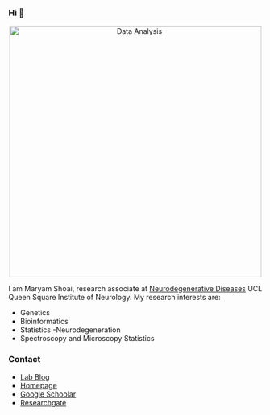 ### Hi 👋


<p align="center">
<img src="images/mshoai.svg" alt="Data Analysis" width="500">
</p>


I am Maryam Shoai, research associate at [Neurodegenerative Diseases](https://iris.ucl.ac.uk/iris/browse/profile?upi=MSHOA86) UCL Queen Square Institute of Neurology. My research interests are:

- Genetics
- Bioinformatics
- Statistics
-Neurodegeneration
- Spectroscopy and Microscopy Statistics

### Contact

- [Lab Blog](https://hardy-lab-statistical-genetics.github.io/)
- [Homepage](https://iris.ucl.ac.uk/iris/browse/profile?upi=MSHOA86)
- [Google Schoolar](https://scholar.google.co.uk/citations?user=T2LfphYAAAAJ&hl=en)
- [Researchgate](https://www.researchgate.net/profile/Maryam-Shoai)
